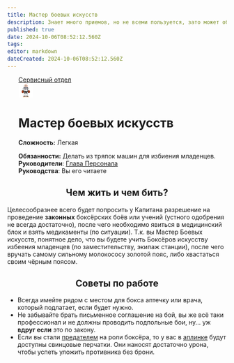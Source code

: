 ```yaml
---
title: Мастер боевых искусств
description: Знает много приемов, но не всеми пользуется, зато может обучить других им. Любит сигареты DromedaryCo, потому что они до сих пор спонсируют космическую Олимпиаду (он реально думает, что ему платят за это).
published: true
date: 2024-10-06T08:52:12.560Z
tags: 
editor: markdown
dateCreated: 2024-10-06T08:52:12.560Z
---
```


<div id="gif-container"></div>
<div style="display: flex; justify-content: center;">
<div class="roles-passport serv">
  <div class="title serv"><a href="/roles/servicedepartment">Сервисный отдел</a></div>
  <div>
    <div><div><img src="/roles/martial-artist.png" id="img"></div></div>
  <div><div>
    <h1>Мастер боевых искусств</h1>
    <p><strong>Сложность:</strong> Легкая</p>
    <strong>Обязанности:</strong> Делать из тряпок машин для избиения младенцев.<br>
    <b>Руководители</b>: <a href="/roles/headofpersonnel">Глава Персонала</a><br>
    <b>Руководства</b>: Вы его читаете
  </div></div>
  </div>
</div>
</div>

## <center>Чем жить и чем бить?

  Целесообразнее всего будет попросить у Капитана разрешение на проведение <b>законных</b> боксёрских боёв или учений (устного одобрения не всегда достаточно), после чего необходимо явиться в медицинский блок и взять медикаменты (по ситуации). Т.к. вы Мастер Боевых искусств, понятное дело, что вы будете учить Боксёров искусству избеения младенцев (по заместительству, экипаж станции), после чего вручать самому сильному молокососу золотой пояс, либо хвастаться своим чёрным поясом.

## <center>Советы по работе

- Всегда имейте рядом с местом для бокса аптечку или врача, который подлатает, если будет нужно.
- Не забывайте брать письменное соглашение на бой, вы же всё таки профессионал и не должны проводить подпольные бои, ну... уж <b>вдруг если</b> это по закону.
- Если вы стали [предателем](/roles/traitor) на роли боксёра, то у вас в <a href="/guides/uplink">аплинке</a> будут доступны свинцовые перчатки. Они наносят достаточно урона, чтобы успеть уложить противника без брони.

<div class="table"></div>